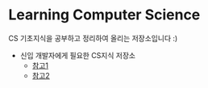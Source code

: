 # Learning Computer Science

CS 기초지식을 공부하고 정리하여 올리는 저장소입니다 :)

- 신입 개발자에게 필요한 CS지식 저장소
  - [참고1](https://github.com/JaeYeopHan/Interview_Question_for_Beginner)
  - [참고2](https://github.com/gyoogle/tech-interview-for-developer)

